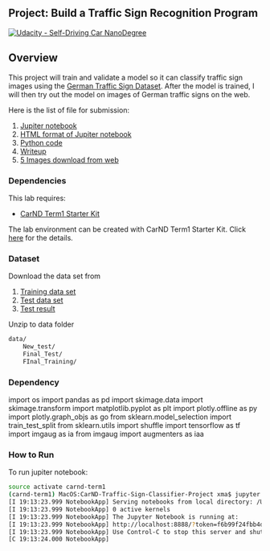 ## Project: Build a Traffic Sign Recognition Program
[![Udacity - Self-Driving Car NanoDegree](https://s3.amazonaws.com/udacity-sdc/github/shield-carnd.svg)](http://www.udacity.com/drive)

Overview
---
This project will train and validate a model so it can classify traffic sign images using the [German Traffic Sign Dataset](http://benchmark.ini.rub.de/?section=gtsrb&subsection=dataset). After the model is trained, I will then try out the model on images of German traffic signs on the web.


Here is the list of file for submission:

1. [Jupiter notebook](https://github.com/maxiaodong97/CarND-Traffic-Sign-Classifier-Project/blob/master/Traffic_Sign_Classifier.ipynb)
2. [HTML format of Jupiter notebook](https://github.com/maxiaodong97/CarND-Traffic-Sign-Classifier-Project/blob/master/Traffic_Sign_Classifier.html)
3. [Python code](https://github.com/maxiaodong97/CarND-Traffic-Sign-Classifier-Project/blob/master/traffic_sign.py)
4. [Writeup](https://github.com/maxiaodong97/CarND-Traffic-Sign-Classifier-Project/blob/master/writeup.md)
5. [5 Images download from web](https://github.com/maxiaodong97/CarND-Traffic-Sign-Classifier-Project/tree/master/New_Test)

### Dependencies
This lab requires:

* [CarND Term1 Starter Kit](https://github.com/udacity/CarND-Term1-Starter-Kit)

The lab environment can be created with CarND Term1 Starter Kit. Click [here](https://github.com/udacity/CarND-Term1-Starter-Kit/blob/master/README.md) for the details.

### Dataset

Download the data set from 
1. [Training data set](http://benchmark.ini.rub.de/Dataset/GTSRB_Final_Training_Images.zip)
2. [Test data set](http://benchmark.ini.rub.de/Dataset/GTSRB_Final_Test_Images.zip)
3. [Test result](http://benchmark.ini.rub.de/Dataset/GTSRB_Final_Test_GT.zip)

Unzip to data folder 
```sh
data/ 
    New_test/
    Final_Test/
    FInal_Training/
```

### Dependency
import os
import pandas as pd
import skimage.data
import skimage.transform
import matplotlib.pyplot as plt
import plotly.offline as py
import plotly.graph_objs as go
from sklearn.model_selection import train_test_split
from sklearn.utils import shuffle
import tensorflow as tf
import imgaug as ia
from imgaug import augmenters as iaa


### How to Run

To run jupiter notebook:
```sh
source activate carnd-term1
(carnd-term1) MacOS:CarND-Traffic-Sign-Classifier-Project xma$ jupyter notebook Traffic_Sign_Classifier.ipynb 
[I 19:13:23.999 NotebookApp] Serving notebooks from local directory: /Users/xma/sd/CarND-Traffic-Sign-Classifier-Project
[I 19:13:23.999 NotebookApp] 0 active kernels
[I 19:13:23.999 NotebookApp] The Jupyter Notebook is running at:
[I 19:13:23.999 NotebookApp] http://localhost:8888/?token=f6b99f24fbb4dea7af3b6bd01889870e437941ca103237b3
[I 19:13:23.999 NotebookApp] Use Control-C to stop this server and shut down all kernels (twice to skip confirmation).
[C 19:13:24.000 NotebookApp] 
```

